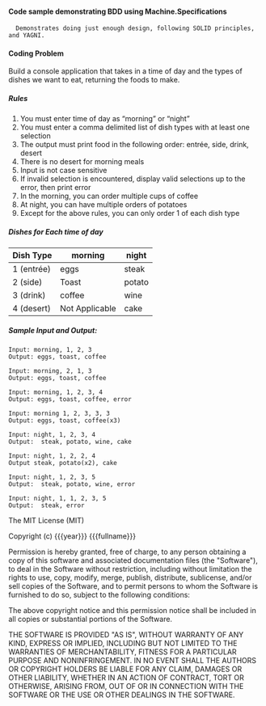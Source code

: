 #### Code sample demonstrating BDD using Machine.Specifications
      Demonstrates doing just enough design, following SOLID principles, and YAGNI.

#### Coding Problem
   Build a console application that takes in a time of day and the types of dishes we want to eat, returning the foods to make.

##### Rules
 1. You must enter time of day as “morning” or “night”
 2. You must enter a comma delimited list of dish types with at least one selection
 3. The output must print food in the following order: entrée, side, drink, desert 
 4. There is no desert for morning meals  
 5. Input is not case sensitive
 6. If invalid selection is encountered, display valid selections up to the error, then print error
 7. In the morning, you can order multiple cups of coffee
 8. At night, you can have multiple orders of potatoes
 9. Except for the above rules, you can only order 1 of each dish type

##### Dishes for Each time of day
| Dish Type |  morning |  night  |
|-----------|----------| --------|
| 1 (entrée)|  eggs    |  steak  |
| 2 (side)  |  Toast   |  potato |
| 3 (drink) |  coffee  |  wine    | 
| 4 (desert)|Not Applicable  | cake |  

##### Sample Input and Output:
    Input: morning, 1, 2, 3
    Output: eggs, toast, coffee
  
    Input: morning, 2, 1, 3
    Output: eggs, toast, coffee

    Input: morning, 1, 2, 3, 4  
    Output: eggs, toast, coffee, error  
   
    Input: morning 1, 2, 3, 3, 3  
    Output: eggs, toast, coffee(x3)  
  
    Input: night, 1, 2, 3, 4  
    Output:  steak, potato, wine, cake  
  
    Input: night, 1, 2, 2, 4  
    Output steak, potato(x2), cake  
  
    Input: night, 1, 2, 3, 5  
    Output:  steak, potato, wine, error  
  
    Input: night, 1, 1, 2, 3, 5  
    Output:  steak, error  
 
 
 The MIT License (MIT)

Copyright (c) {{{year}}} {{{fullname}}}

Permission is hereby granted, free of charge, to any person obtaining a copy of this software and associated documentation files (the "Software"), to deal in the Software without restriction, including without limitation the rights to use, copy, modify, merge, publish, distribute, sublicense, and/or sell copies of the Software, and to permit persons to whom the Software is furnished to do so, subject to the following conditions:

The above copyright notice and this permission notice shall be included in all copies or substantial portions of the Software.

THE SOFTWARE IS PROVIDED "AS IS", WITHOUT WARRANTY OF ANY KIND, EXPRESS OR IMPLIED, INCLUDING BUT NOT LIMITED TO THE WARRANTIES OF MERCHANTABILITY, FITNESS FOR A PARTICULAR PURPOSE AND NONINFRINGEMENT. IN NO EVENT SHALL THE AUTHORS OR COPYRIGHT HOLDERS BE LIABLE FOR ANY CLAIM, DAMAGES OR OTHER LIABILITY, WHETHER IN AN ACTION OF CONTRACT, TORT OR OTHERWISE, ARISING FROM, OUT OF OR IN CONNECTION WITH THE SOFTWARE OR THE USE OR OTHER DEALINGS IN THE SOFTWARE.
